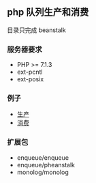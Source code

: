 ## php 队列生产和消费

目录只完成 beanstalk 

### 服务器要求

- PHP >= 7.1.3
- ext-pcntl
- ext-posix

### 例子

- [生产](./example/push.php)
- [消费](./example/pop.php)


### 扩展包

- enqueue/enqueue
- enqueue/pheanstalk
- monolog/monolog
